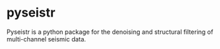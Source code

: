 # pyseistr
Pyseistr is a python package for the denoising and structural filtering of multi-channel seismic data.
